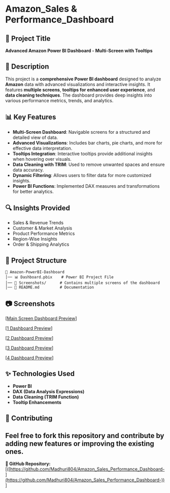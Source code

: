 # Amazon_Sales & Performance_Dashboard

## 📌 Project Title
**Advanced Amazon Power BI Dashboard - Multi-Screen with Tooltips**

## 📖 Description
This project is a **comprehensive Power BI dashboard** designed to analyze **Amazon** data with advanced visualizations and interactive insights. It features **multiple screens**, **tooltips for enhanced user experience**, and **data cleaning techniques**. The dashboard provides deep insights into various performance metrics, trends, and analytics.

## 📊 Key Features
- **Multi-Screen Dashboard**: Navigable screens for a structured and detailed view of data.
- **Advanced Visualizations**: Includes bar charts, pie charts, and more for effective data interpretation.
- **Tooltips Integration**: Interactive tooltips provide additional insights when hovering over visuals.
- **Data Cleaning with TRIM**: Used to remove unwanted spaces and ensure data accuracy.
- **Dynamic Filtering**: Allows users to filter data for more customized insights.
- **Power BI Functions**: Implemented DAX measures and transformations for better analytics.

## 🔍 Insights Provided
- Sales & Revenue Trends
- Customer & Market Analysis
- Product Performance Metrics
- Region-Wise Insights
- Order & Shipping Analytics

## 📂 Project Structure
```
📁 Amazon-PowerBI-Dashboard
│── 📊 Dashboard.pbix    # Power BI Project File
│── 📸 Screenshots/      # Contains multiple screens of the dashboard
│── 📜 README.md         # Documentation
```

## 📷 Screenshots

[[Main Screen Dashboard Preview](https://github.com/Madhuri804/Amazon_Sales_Performance_Dashboard-/blob/main/powerbidashboard.png)]

[[1 Dashboard Preview](https://github.com/Madhuri804/Amazon_Sales_Performance_Dashboard-/blob/main/2ndscreen.png)]

[[2 Dashboard Preview](https://github.com/Madhuri804/Amazon_Sales_Performance_Dashboard-/blob/main/3rd.png)]

[[3 Dashboard Preview](https://github.com/Madhuri804/Amazon_Sales_Performance_Dashboard-/blob/main/4th.png)]

[[4 Dashboard Preview](https://github.com/Madhuri804/Amazon_Sales_Performance_Dashboard-/blob/main/6th.png)]


## ✨ Technologies Used
- **Power BI**
- **DAX (Data Analysis Expressions)**
- **Data Cleaning (TRIM Function)**
- **Tooltip Enhancements**

## 🤝 Contributing
Feel free to fork this repository and contribute by adding new features or improving the existing ones.
---

**🔗 GitHub Repository:** [([https://github.com/Madhuri804/Amazon_Sales_Performance_Dashboard-](https://github.com/Madhuri804/Amazon_Sales_Performance_Dashboard-))]

